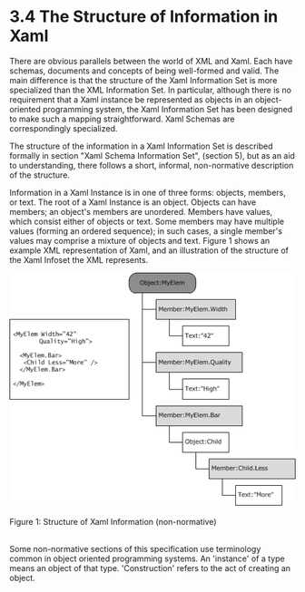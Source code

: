<html dir="LTR" xmlns:mshelp="http://msdn.microsoft.com/mshelp" xmlns:ddue="http://ddue.schemas.microsoft.com/authoring/2003/5" xmlns:xlink="http://www.w3.org/1999/xlink" xmlns:tool="http://www.microsoft.com/tooltip"><body><input type="hidden" id="userDataCache" class="userDataStyle"><input type="hidden" id="hiddenScrollOffset"><img id="dropDownImage" style="display:none; height:0; width:0;" src="../local/drpdown.gif"><img id="dropDownHoverImage" style="display:none; height:0; width:0;" src="../local/drpdown_orange.gif"><img id="collapseImage" style="display:none; height:0; width:0;" src="../local/collapse.gif"><img id="expandImage" style="display:none; height:0; width:0;" src="../local/exp.gif"><img id="collapseAllImage" style="display:none; height:0; width:0;" src="../local/collall.gif"><img id="expandAllImage" style="display:none; height:0; width:0;" src="../local/expall.gif"><img id="copyImage" style="display:none; height:0; width:0;" src="../local/copycode.gif"><img id="copyHoverImage" style="display:none; height:0; width:0;" src="../local/copycodeHighlight.gif"><div id="header"><h1 class="heading">3.4 The Structure of Information in Xaml</h1></div><div id="mainSection"><div id="mainBody"><div id="allHistory" class="saveHistory" onsave="saveAll()" onload="loadAll()"></div>




<p xmlns:wsd="http://wsdev.schemas.microsoft.com/authoring/2008/2" xmlns:msxsl="urn:schemas-microsoft-com:xslt" xmlns:script="urn:script" xmlns:build="urn:build">
<div id="sectionSection0" class="section" name="collapseableSection"><content xmlns="http://ddue.schemas.microsoft.com/authoring/2003/5" xmlns:wsd="http://wsdev.schemas.microsoft.com/authoring/2008/2" xmlns:msxsl="urn:schemas-microsoft-com:xslt" xmlns:script="urn:script" xmlns:build="urn:build">
				</content></div><div id="sectionSection1" class="section" name="collapseableSection"><content xmlns="http://ddue.schemas.microsoft.com/authoring/2003/5" xmlns:wsd="http://wsdev.schemas.microsoft.com/authoring/2008/2" xmlns:msxsl="urn:schemas-microsoft-com:xslt" xmlns:script="urn:script" xmlns:build="urn:build">
					<p xmlns="">There are obvious parallels between the world of XML and Xaml. Each have schemas, documents and concepts of being well-formed and valid. The main difference is that the structure of the Xaml Information Set is more specialized than the XML Information Set. In particular, although there is no requirement that a Xaml instance be represented as objects in an object-oriented programming system, the Xaml Information Set has been designed to make such a mapping straightforward. Xaml Schemas are correspondingly specialized.</p>
					<p xmlns="">The structure of the information in a Xaml Information Set is described formally in section <mshelp:link keywords="7c7f7190-869c-436b-a697-a895dc909d46" tabindex="0">"Xaml Schema Information Set", (section </mshelp:link><mshelp:link keywords="7c7f7190-869c-436b-a697-a895dc909d46" tabindex="0">5</mshelp:link><mshelp:link keywords="7c7f7190-869c-436b-a697-a895dc909d46" tabindex="0">)</mshelp:link>, but as an aid to understanding, there follows a short, informal, non-normative description of the structure.</p>
					<p xmlns="">Information in a Xaml Instance is in one of three forms: objects, members, or text. The root of a Xaml Instance is an object. Objects can have members; an object's members are unordered. Members have values, which consist either of objects or text. Some members may have multiple values (forming an ordered sequence); in such cases, a single member's values may comprise a mixture of objects and text. Figure 1 shows an example XML representation of Xaml, and an illustration of the structure of the Xaml Infoset the XML represents.</p>
					<img src="..\local\6822d49f-2166-4a23-b837-2003c14bc486.gif" alt="MS-XAML" xmlns=""><br xmlns="" xmlns:ms="urn:schemas-microsoft-com:xslt"><br xmlns="" xmlns:ms="urn:schemas-microsoft-com:xslt"><span class="FigureCaption" xmlns="" xmlns:ms="urn:schemas-microsoft-com:xslt"><caption xmlns="http://ddue.schemas.microsoft.com/authoring/2003/5">Figure 1: Structure of Xaml Information (non-normative)</caption></span><br xmlns="" xmlns:ms="urn:schemas-microsoft-com:xslt"><br xmlns="" xmlns:ms="urn:schemas-microsoft-com:xslt">
					<p xmlns="">Some non-normative sections of this specification use terminology common in object oriented programming systems. An 'instance' of a type means an object of that type. 'Construction' refers to the act of creating an object.</p>
				</content></div><!--[if gte IE 5]>
			<tool:tip element="languageFilterToolTip" avoidmouse="false"/>
		<![endif]--></div><a name="feedback"></a><span></span></div></body></html>
